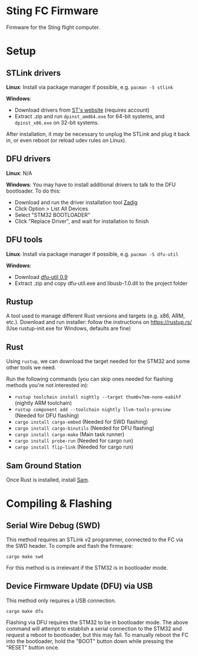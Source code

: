 Sting FC Firmware
=================

Firmware for the Sting flight computer.

# Setup

## STLink drivers

**Linux**: Install via package manager if possible, e.g. `pacman -S stlink`

**Windows**:
- Download drivers from [ST's website](https://www.st.com/en/development-tools/stsw-link009.html) (requires account)
- Extract .zip and run `dpinst_amd64.exe` for 64-bit systems, and `dpinst_x86.exe` on 32-bit systems.

After installation, it *may* be necessary to unplug the STLink and plug it back in, or even reboot (or reload udev rules on Linux).

## DFU drivers

**Linux**: N/A

**Windows**: You may have to install additional drivers to talk to the DFU bootloader. To do this:
- Download and run the driver installation tool [Zadig](https://zadig.akeo.ie/)
- Click Option > List All Devices
- Select "STM32 BOOTLOADER"
- Click "Replace Driver", and wait for installation to finish

## DFU tools

**Linux**: Install via package manager if possible, e.g. `pacman -S dfu-util`

**Windows**:
- Download [dfu-util 0.9](http://dfu-util.sourceforge.net/releases/dfu-util-0.9-win64.zip)
- Extract .zip and copy dfu-util.exe and libusb-1.0.dll to the project folder

## Rustup

A tool used to manage different Rust versions and targets (e.g. x86, ARM, etc.). Download and run installer: follow the instructions on https://rustup.rs/ (Use rustup-init.exe for Windows, defaults are fine)

## Rust

Using `rustup`, we can download the target needed for the STM32 and some other tools we need.

Run the following commands (you can skip ones needed for flashing methods you're not interested in):
- `rustup toolchain install nightly --target thumbv7em-none-eabihf` (nightly ARM toolchain)
- `rustup component add --toolchain nightly llvm-tools-preview` (Needed for DFU flashing)
- `cargo install cargo-embed` (Needed for SWD flashing)
- `cargo install cargo-binutils` (Needed for DFU flashing)
- `cargo install cargo-make` (Main task runner)
- `cargo install probe-run` (Needed for cargo run)
- `cargo install flip-link` (Needed for cargo run)

## Sam Ground Station

Once Rust is installed, install [Sam](https://gitlab.com/tudsat-rocket1/software-tools/sam).

# Compiling & Flashing

## Serial Wire Debug (SWD)

This method requires an STLink v2 programmer, connected to the FC via the SWD header. To compile and flash the firmware:

```
cargo make swd
```

For this method is is irrelevant if the STM32 is in bootloader mode.

## Device Firmware Update (DFU) via USB

This method only requires a USB connection.

```
cargo make dfu
```

Flashing via DFU requires the STM32 to be in bootloader mode. The above command will attempt to establish a serial connection to the STM32 and request a reboot to bootloader, but this may fail. To manually reboot the FC into the bootloader, hold the "BOOT" button down while pressing the "RESET" button once.
